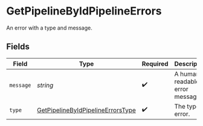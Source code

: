 # GetPipelineByIdPipelineErrors

An error with a type and message.


## Fields

| Field                                                                                             | Type                                                                                              | Required                                                                                          | Description                                                                                       |
| ------------------------------------------------------------------------------------------------- | ------------------------------------------------------------------------------------------------- | ------------------------------------------------------------------------------------------------- | ------------------------------------------------------------------------------------------------- |
| `message`                                                                                         | *string*                                                                                          | :heavy_check_mark:                                                                                | A human-readable error message.                                                                   |
| `type`                                                                                            | [GetPipelineByIdPipelineErrorsType](../../models/operations/GetPipelineByIdPipelineErrorsType.md) | :heavy_check_mark:                                                                                | The type of error.                                                                                |